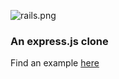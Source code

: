 ![rails.png](https://github.com/minidogg/http-rails/assets/117037081/a4d8e7b7-4354-4966-811e-b59f500eee4c)  
### An express.js clone
Find an example [here](https://github.com/minidogg/http-rails/blob/main/test/http-rails.js)